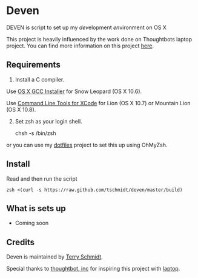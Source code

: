 Deven
=====

DEVEN is script to set up my *dev*elopment *en*vironment on OS X

This project is heavily influenced by the work done on Thoughtbots laptop project. You can find more information on this project [here](https://github.com/thoughtbot/laptop).

Requirements
------------

1) Install a C compiler.

Use [OS X GCC Installer](https://github.com/kennethreitz/osx-gcc-installer/) for
Snow Leopard (OS X 10.6).

Use [Command Line Tools for XCode](https://developer.apple.com/downloads/index.action)
for Lion (OS X 10.7) or Mountain Lion (OS X 10.8).

2) Set zsh as your login shell.

    chsh -s /bin/zsh

or you can use my [dotfiles](https://github.com/tschmidt/dotfiles) project to set this up using OhMyZsh.

Install
-------

Read and then run the script

    zsh <(curl -s https://raw.github.com/tschmidt/deven/master/build)

What is sets up
---------------

* Coming soon

Credits
-------

Deven is maintained by [Terry Schmidt](http://schmidt-happens.com).

Special thanks to [thoughtbot, inc](http://thoughtbot.com/) for inspiring this project with [laptop](https://github.com/thoughtbot/laptop).